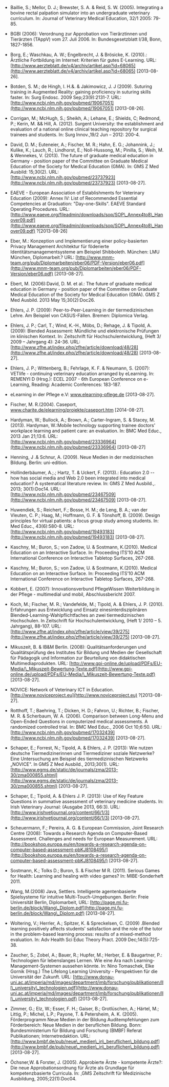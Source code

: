 <!-- filename: 99_Literatur.md -->
<!-- title: Literatur -->

- Baillie, S.; Mellor, D. J.; Brewster, S. A. & Reid, S. W. (2005). Integrating a bovine rectal palpation simulator into an undergraduate veterinary curriculum. In: Journal of Veterinary Medical Education, 32/1 2005: 79-85.

- BGBl (2006): Verordnung zur Approbation von Tierärztinnen und Tierärzten (TAppV) vom 27. Juli 2006. In: Bundesgesetzblatt I/38, Bonn, 1827-1856.

- Borg, E.; Waschkau, A. W.; Engelbrecht, J. & Brösicke, K. (2010).: Ärztliche Fortbildung im Internet: Kriterien für gutes E-Learning. URL: [http://www.aerzteblatt.de/v4/archiv/artikel.asp?id=68065](http://www.aerzteblatt.de/v4/archiv/artikel.asp?id=68065) \[2013-08-26].

- Botden, S. M.; de Hingh, I. H.&. & Jakimowicz, J. J (2009). Suturing training in Augmented Reality: gaining proficiency in suturing skills faster. In: Surg Endosc. 2009 Sep;23(9):2131-7. URL: [http://www.ncbi.nlm.nih.gov/pubmed/19067051](http://www.ncbi.nlm.nih.gov/pubmed/19067051) \[2013-08-26].

- Corrigan, M.; McHugh, S.; Sheikh, A.; Lehane, E.; Shields, C; Redmond, P.; Kerin, M. && Hill, A. (2012). Surgent University: the establishment and evaluation of a national online clinical teaching repository for surgical trainees and students. In: Surg Innov.,19/2 Jun – 2012: 200-4.

- David, D. M.; Euteneier, A.; Fischer, M. R.; Hahn, E. G.; Johannink, J.; Kulike, K.; Lauch, R.; Lindhorst, E.; Noll-Hussong, M.; Pinilla, S.; Weih, M. & Wennekes, V. (2013). The future of graduate medical education in Germany - position paper of the Committee on Graduate Medical Education of the Society for Medical Education (GMA). In: GMS Z Med Ausbild: 15;30(2). URL: [http://www.ncbi.nlm.nih.gov/pubmed/23737923](http://www.ncbi.nlm.nih.gov/pubmed/23737923) \[2013-08-27].

- EAEVE - European Association of Establishments for Veterinary Education (2009): Annex IV: List of Recommended Essential Competencies at Graduation: "Day-one-Skills". EAEVE Standard Operating Procedures. URL: [http://www.eaeve.org/fileadmin/downloads/sop/SOP\_Annex4to8\_Hanover09.pdf](http://www.eaeve.org/fileadmin/downloads/sop/SOP\_Annex4to8\_Hanover09.pdf) ?\[2013-08-26]

- Eber, M.: Konzeption und Implementierung einer policy-basierten Privacy Management Architektur für föderierte Identitätsmanagementsysteme am Beispiel Shibboleth. München: LMU München, Diplomarbeit.? URL: [http://www.mnm-team.org/pub/Diplomarbeiten/eber06/PDF-Version/eber06.pdf](http://www.mnm-team.org/pub/Diplomarbeiten/eber06/PDF-Version/eber06.pdf) \[2013-08-27].

- Ebert, M. (2006):David, D. M. et al.: The future of graduate medical education in Germany - position paper of the Committee on Graduate Medical Education of the Society for Medical Education (GMA). GMS Z Med Ausbild. 2013 May 15;30(2):Doc26.

- Ehlers, J. P. (2009): Peer-to-Peer-Learning in der tiermedizinischen Lehre. Am Beispiel von CASUS-Fällen. Bremen: Diplomica Verlag.

- Ehlers, J. P.; Carl, T.; Wind, K.-H., Möbs, D.; Rehage, J. & Tipold, A. (2009): Blended Assessment: Mündliche und elektronische Prüfungen im klinischen Kontext. In: Zeitschrift für Hochschulentwicklung, (Heft 3/ 2009 – Jahrgang 4): 24-36. URL: [http://www.zfhe.at/index.php/zfhe/article/download/48/28](http://www.zfhe.at/index.php/zfhe/article/download/48/28) \[2013-08-27].

- Ehlers, J. P.; Wittenberg, B.; Fehrlage, K. F. & Neumann, S. (2007): VETlife - continuing veterinary education arranged by eLearning. In: REMENYI D (Hrsg.): ECEL 2007 - 6th European Conference on e-Learning, Reading: Academic Conferences: 183-187.

- eLearning in der Pflege e.V: www.elearning-pflege.de \[2013-08-27].

- Fischer, M. R.(2004). Caseport, www.charite.de/elearning/projekte/caseport.htm \[2014-08-27].

- Hardyman, W.; Bullock, A.; Brown, A.; Carter-Ingram, S. & Stacey, M. (2013). Hardyman, W.:Mobile technology supporting trainee doctors' workplace learning and patient care: an evaluation. In: BMC Med Educ., 2013 Jan 21;13:6. URL: [http://www.ncbi.nlm.nih.gov/pubmed/23336964](http://www.ncbi.nlm.nih.gov/pubmed/23336964) \[2013-08-27]

- Henning, J .& Schnur, A. (2009). Neue Medien in der medizinischen Bildung. Berlin: uni-edition.

- Hollinderbäumer, A.;.; Hartz, T. & Uckert, F. (2013).: Education 2.0 -- how has social media and Web 2.0 been integrated into medical education? A systematical literature review. In: GMS Z Med Ausbild.,. 2013; 30(1):Doc14. URL: [http://www.ncbi.nlm.nih.gov/pubmed/23467509](http://www.ncbi.nlm.nih.gov/pubmed/23467509) \[2013-08-27].

- Huwendiek, S.; Reichert, F.; Bosse, H. M.; de Leng, B. A.; van der Vleuten, C. P.; Haag, M.; Hoffmann, G. F. & Tönshoff, B. (2009). Design principles for virtual patients: a focus group study among students. In: Med Educ., 43(6):580-8. URL: [http://www.ncbi.nlm.nih.gov/pubmed/19493183](http://www.ncbi.nlm.nih.gov/pubmed/19493183) \[2013-08-27].

- Kaschny, M.; Buron, S.; von Zadow, U. & Sostmann, K.(2010). Medical Education on an Interactive Surface. In: Proceeding ITS’10 ACM International Conference on Interactive Tabletop Surfaces, 267-268.

- Kaschny, M.; Buron, S.; von Zadow, U. & Sostmann, K.(2010). Medical Education on an Interactive Surface. In: Proceeding ITS’10 ACM International Conference on Interactive Tabletop Surfaces, 267-268.

- Kobbert, E. (2007): Innovationsverbund PflegeWissen Weiterbildung in der Pflege - multimedial und mobil, Abschlussbericht 2007.

- Koch, M.; Fischer, M. R.; Vandefelde, M.; Tipold, A. & Ehlers, J. P. (2010). Erfahrungen aus Entwicklung und Einsatz einesinterdisziplinären Blended-Learning-Wahlpflichtfaches an zwei tiermedizinischen Hochschulen. In Zeitschrift für Hochschulentwicklung, (Heft 1/ 2010 – 5. Jahrgang), 88-107. URL: [http://www.zfhe.at/index.php/zfhe/article/view/39/275](http://www.zfhe.at/index.php/zfhe/article/view/39/275) \[2013-08-27].

- Mikuszeit, B. & IB&M Berlin. (2008): Qualitätsanforderungen und Qualitätsprüfung des Institutes für Bildung und Medien der Gesellschaft für Pädagogik und Information zur Beurteilung von didaktischen Multimediaprodukten. URL: [http://www.gpi-online.de/upload/PDFs/EU-Media/\_Mikuszeit-Bewertung-Texte.pdf](http://www.gpi-online.de/upload/PDFs/EU-Media/\_Mikuszeit-Bewertung-Texte.pdf) \[2013-08-27].

- NOVICE: Network of Veterinary ICT in Education. [http://www.noviceproject.eu](http://www.noviceproject.eu) ?\[2013-08-27].

- Rotthoff, T.; Baehring, T.; Dicken, H. D.; Fahron, U.; Richter, B.; Fischer, M. R. & Scherbaum, W. A. (2006). Comparison between Long-Menu and Open-Ended Questions in computerized medical assessments. A randomized controlled trial. In: BMC Med Educ., 2006 Oct 10;6:50. URL: [http://www.ncbi.nlm.nih.gov/pubmed/17032439](http://www.ncbi.nlm.nih.gov/pubmed/17032439) \[2013-08-27].

- Schaper, E.; Forrest, N.; Tipold, A. & Ehlers, J. P. (2013): Wie nutzen deutsche Tiermedizinerinnen und Tiermediziner soziale Netzwerke? Eine Untersuchung am Beispiel des tiermedizinischen Netzwerks „NOVICE". In GMS Z Med Ausbild., 2013;30(1). URL: [http://www.egms.de/static/de/journals/zma/2013-30/zma000855.shtml](http://www.egms.de/static/de/journals/zma/2013-30/zma000855.shtml) \[2013-08-27].

- Schaper, E.; Tipold, A. & Ehlers J. P. (2013): Use of Key Feature Questions in summative assessment of veterinary medicine students. In: Irish Veterinary Journal: (Ausgabe 2013, 66:3). URL: [http://www.irishvetjournal.org/content/66/1/3](http://www.irishvetjournal.org/content/66/1/3) \[2013-08-27].

- Scheuermann, F.; Pereira, A. G. & European Commission, Joint Research Centre (2008): Towards a Research Agenda on Computer-Based Assessment. Challenges and needs for European Measurement. URL: [http://bookshop.europa.eu/en/towards-a-research-agenda-on-computer-based-assessment-pbKJ8108495/](http://bookshop.europa.eu/en/towards-a-research-agenda-on-computer-based-assessment-pbKJ8108495/) \[2013-08-27].

- Sostmann, K.; Tolks D.; Buron, S. & Fischer M R. (2011). Serious Games for Health: Learning and healing with video games? In: MIBE-Sonderheft 2011.

- Wang, M.(2008) Java, Settlers. Intelligente agentenbasierte Spielsysteme für intuitive Multi-Touch-Umgebungen. Berlin: Freie Universität Berlin, Diplomarbeit, URL: [http://page.mi.fu-berlin.de/block/Wang\_Diplom.pdf](http://page.mi.fu-berlin.de/block/Wang\_Diplom.pdf) \[2013-08-27].

- Woltering, V.; Herrler, A.; Spitzer, K. & Spreckelsen, C. (2009) .Blended learning positively affects students' satisfaction and the role of the tutor in the problem-based learning process: results of a mixed-method evaluation. In: Adv Health Sci Educ Theory Pract. 2009 Dec;14(5):725-38.

- Zaucher, S.; Zobel, A.; Bauer, R.; Hupfer, M.; Herber, E. & Baugartner, P.: Technologien für lebenslanges Lernen. Wie eine Ära nach Learning-Management-Systemen aussehen könnte. In: Nino Tomaschek, Elke Gornik (Hrsg.) The Lifelong Learning University - Perspektiven für die Universität der Zukunft. URL: [http://www.donau-uni.ac.at/imperia/md/images/department/imb/forschung/publikationen/lll\_university\_technologien.pdf](http://www.donau-uni.ac.at/imperia/md/images/department/imb/forschung/publikationen/lll\_university\_technologien.pdf) \[2013-08-27].

- Zimmer, G.; Elz, W.; Esser, F. H.; Gaiser, B.; Grotlüschen, A.; Härtel, M.; Littig, P.; Michel, L.P.; Payone, T. & Petersheim, A. K. (2005). Förderprogramm Neue Medien in der Bildung Auditempfehlungen zum Förderbereich: Neue Medien in der beruflichen Bildung. Bonn: Bundesministerium für Bildung und Forschung (BMBF) Referat Publikationen; Internetredaktion. URL: [http://www.bmbf.de/pub/neue\_medien\_in\_beruflichen\_bildung.pdf](http://www.bmbf.de/pub/neue\_medien\_in\_beruflichen\_bildung.pdf) \[2013-08-27].

- Öchsner,W. & Forster, J. (2005). Approbierte Ärzte - kompetente Ärzte?: Die neue Approbationsordnung für Ärzte als Grundlage für kompetenzbasierte Curricula. In: ,GMS Zeitschrift für Medizinische Ausbildung, 2005;22(1):Doc04.
